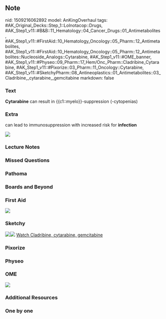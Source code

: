 ## Note
nid: 1509216062892
model: AnKingOverhaul
tags: #AK_Original_Decks::Step_1::Lolnotacop::Drugs, #AK_Step1_v11::#B&B::11_Hematology::04_Cancer_Drugs::01_Antimetabolites, #AK_Step1_v11::#FirstAid::10_Hematology_Oncology::05_Pharm::12_Antimetabolites, #AK_Step1_v11::#FirstAid::10_Hematology_Oncology::05_Pharm::12_Antimetabolites::Nucleoside_Analogs::Cytarabine, #AK_Step1_v11::#OME_banner, #AK_Step1_v11::#Physeo::09_Pharm::17_Hem/Onc_Pharm::Cladribine_Cytarabine, #AK_Step1_v11::#Pixorize::03_Pharm::11_Oncology::Cytarabine, #AK_Step1_v11::#SketchyPharm::08_Antineoplastics::01_Antimetabolites::03_Cladribine,_cytarabine,_gemcitabine
markdown: false

### Text
<b>Cytarabine</b> can result in {{c1::myelo}}-suppression
(-cytopenias)

### Extra
can lead to immunosuppression with increased risk for
<b>infection</b>
<div><img src="paste-57612691308952.jpg" class="resizer"></div>

### Lecture Notes


### Missed Questions


### Pathoma


### Boards and Beyond


### First Aid
<img src="paste-156474248527875.jpg">

### Sketchy
<img src="paste-350980432461825.jpg"><img src=
"paste-27e80f943794364d41532a63d8e1494be8e26c87.png"> <a href=
"https://dashboard.sketchy.com/study/medical/courses/medical-pharmacology/units/medical-pharmacology-antineoplastics/videos/medical-pharmacology-antineoplastics-antimetabolites-cladribine-cytarabine-gemcitabine?utm_source=anki&utm_medium=partnership&utm_campaign=february_update&utm_content=medical">
Watch Cladribine, cytarabine, gemcitabine</a>

### Pixorize


### Physeo


### OME
<div class="ome-widget">
  <a href="https://onlinemeded.org?ref=anki"><img src=
  "_OME_AnkiFlashcards_General_4.png"></a>
</div>

### Additional Resources


### One by one

